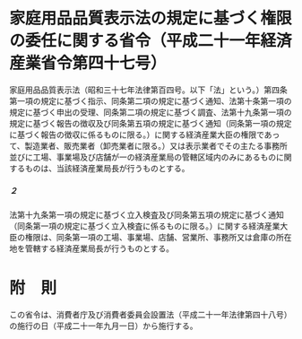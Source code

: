 # 家庭用品品質表示法の規定に基づく権限の委任に関する省令（平成二十一年経済産業省令第四十七号）
家庭用品品質表示法（昭和三十七年法律第百四号。以下「法」という。）第四条第一項の規定に基づく指示、同条第二項の規定に基づく通知、法第十条第一項の規定に基づく申出の受理、同条第二項の規定に基づく調査、法第十九条第一項の規定に基づく報告の徴収及び同条第五項の規定に基づく通知（同条第一項の規定に基づく報告の徴収に係るものに限る。）に関する経済産業大臣の権限であって、製造業者、販売業者（卸売業者に限る。）又は表示業者でその主たる事務所並びに工場、事業場及び店舗が一の経済産業局の管轄区域内のみにあるものに関するものは、当該経済産業局長が行うものとする。
##### ２
法第十九条第一項の規定に基づく立入検査及び同条第五項の規定に基づく通知（同条第一項の規定に基づく立入検査に係るものに限る。）に関する経済産業大臣の権限は、同条第一項の工場、事業場、店舗、営業所、事務所又は倉庫の所在地を管轄する経済産業局長が行うものとする。
# 附　則
この省令は、消費者庁及び消費者委員会設置法（平成二十一年法律第四十八号）の施行の日（平成二十一年九月一日）から施行する。
